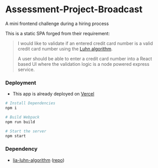 # Assessment-Project-Broadcast
A mini frontend challenge during a hiring process

This is a static SPA forged from their requirement:

> I would like to validate if an entered credit card number is a valid credit card number using the [Luhn algorithm](en.wikipedia.org/wiki/Luhn_algorithm).
>
> A user should be able to enter a credit card number into a React based UI where the validation logic is a node powered express service.

### Deployment

- This app is already deployed on [Vercel](https://assessment-project-broadcast-6vxmikuog-late1nautumn.vercel.app/)

```bash
# Install Dependencies
npm i
```

```bash
# Build Webpack
npm run build
```

```bash
# Start the server
npm start
```


### Dependency

- [lia-luhn-algorithm](https://github.com/Late1nAutumn/npm-lia-luhn-algorithm) ([repo](https://github.com/Late1nAutumn/npm-lia-luhn-algorithm))
